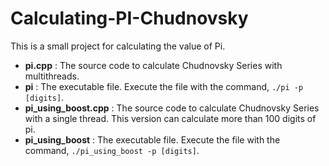 # Calculating-PI-Chudnovsky
This is a small project for calculating the value of Pi.

- **pi.cpp** : The source code to calculate Chudnovsky Series with multithreads.
- **pi** : The executable file. Execute the file with the command, `./pi -p [digits]`.
- **pi_using_boost.cpp** : The source code to calculate Chudnovsky Series with a single thread. This version can calculate more than 100 digits of pi.
- **pi_using_boost** : The executable file. Execute the file with the command, `./pi_using_boost -p [digits]`.
